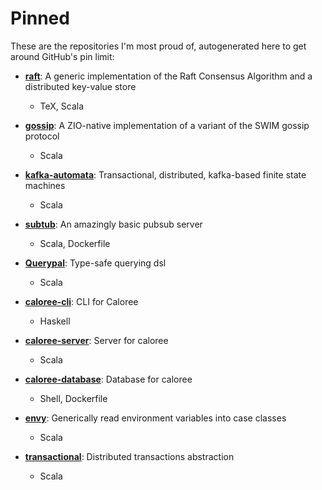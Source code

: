 # Pinned

These are the repositories I'm most proud of, autogenerated here to get around GitHub's pin limit:

* **[raft](https://github.com/stoufexis/raft)**: A generic implementation of the Raft Consensus Algorithm and a distributed key-value store
  * TeX, Scala

* **[gossip](https://github.com/stoufexis/gossip)**: A ZIO-native implementation of a variant of the SWIM gossip protocol
  * Scala

* **[kafka-automata](https://github.com/stoufexis/kafka-automata)**: Transactional, distributed, kafka-based finite state machines
  * Scala

* **[subtub](https://github.com/stoufexis/subtub)**: An amazingly basic pubsub server
  * Scala, Dockerfile

* **[Querypal](https://github.com/stoufexis/Querypal)**: Type-safe querying dsl
  * Scala

* **[caloree-cli](https://github.com/stoufexis/caloree-cli)**: CLI for Caloree
  * Haskell

* **[caloree-server](https://github.com/stoufexis/caloree-server)**: Server for caloree
  * Scala

* **[caloree-database](https://github.com/stoufexis/caloree-database)**: Database for caloree
  * Shell, Dockerfile

* **[envy](https://github.com/stoufexis/envy)**: Generically read environment variables into case classes
  * Scala

* **[transactional](https://github.com/stoufexis/transactional)**: Distributed transactions abstraction
  * Scala

